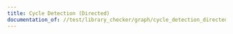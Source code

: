 ```yaml
---
title: Cycle Detection (Directed)
documentation_of: //test/library_checker/graph/cycle_detection_directed.test.py
---
```


